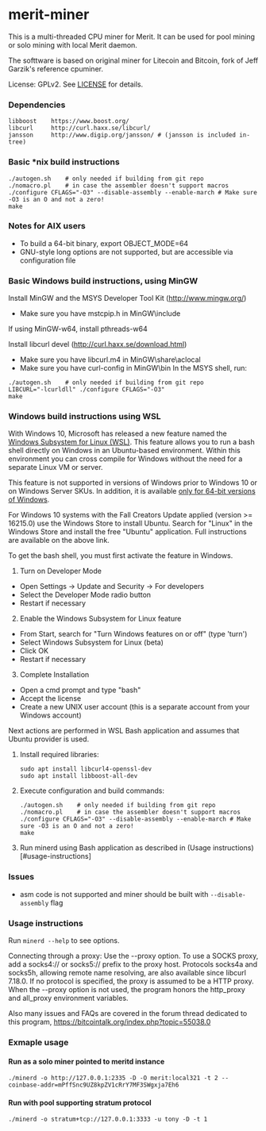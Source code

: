 # merit-miner

This is a multi-threaded CPU miner for Merit.
It can be used for pool mining or solo mining with local Merit daemon.

The softtware is based on original miner for Litecoin and Bitcoin, fork of Jeff Garzik's reference cpuminer.

License: GPLv2.  See [LICENSE](LICENSE.md) for details.

### Dependencies
```
libboost    https://www.boost.org/
libcurl     http://curl.haxx.se/libcurl/
jansson     http://www.digip.org/jansson/ # (jansson is included in-tree)
```

### Basic *nix build instructions

```
./autogen.sh	# only needed if building from git repo
./nomacro.pl	# in case the assembler doesn't support macros
./configure CFLAGS="-O3" --disable-assembly --enable-march # Make sure -O3 is an O and not a zero!
make
```

### Notes for AIX users
- To build a 64-bit binary, export OBJECT_MODE=64
- GNU-style long options are not supported, but are accessible via configuration file

### Basic Windows build instructions, using MinGW

Install MinGW and the MSYS Developer Tool Kit (http://www.mingw.org/)
- Make sure you have mstcpip.h in MinGW\include

If using MinGW-w64, install pthreads-w64

Install libcurl devel (http://curl.haxx.se/download.html)
- Make sure you have libcurl.m4 in MinGW\share\aclocal
- Make sure you have curl-config in MinGW\bin
In the MSYS shell, run:
```
./autogen.sh	# only needed if building from git repo
LIBCURL="-lcurldll" ./configure CFLAGS="-O3"
make
```

### Windows build instructions using WSL 

With Windows 10, Microsoft has released a new feature named the [Windows
Subsystem for Linux (WSL)](https://msdn.microsoft.com/commandline/wsl/about). This
feature allows you to run a bash shell directly on Windows in an Ubuntu-based
environment. Within this environment you can cross compile for Windows without
the need for a separate Linux VM or server.

This feature is not supported in versions of Windows prior to Windows 10 or on
Windows Server SKUs. In addition, it is available [only for 64-bit versions of
Windows](https://msdn.microsoft.com/en-us/commandline/wsl/install_guide).

For Windows 10 systems with the Fall Creators Update applied (version >= 16215.0) use the Windows Store
to install Ubuntu. Search for "Linux" in the Windows Store and install the free "Ubuntu" application.
Full instructions are available on the above link.

To get the bash shell, you must first activate the feature in Windows.

1. Turn on Developer Mode
  * Open Settings -> Update and Security -> For developers
  * Select the Developer Mode radio button
  * Restart if necessary
2. Enable the Windows Subsystem for Linux feature
  * From Start, search for "Turn Windows features on or off" (type 'turn')
  * Select Windows Subsystem for Linux (beta)
  * Click OK
  * Restart if necessary
3. Complete Installation
  * Open a cmd prompt and type "bash"
  * Accept the license
  * Create a new UNIX user account (this is a separate account from your Windows account)

Next actions are performed in WSL Bash application and assumes that Ubuntu provider is used.

1. Install required libraries:
    ```
    sudo apt install libcurl4-openssl-dev
    sudo apt install libboost-all-dev
    ```
2. Execute configuration and build commands:
    ```
    ./autogen.sh	# only needed if building from git repo
    ./nomacro.pl	# in case the assembler doesn't support macros
    ./configure CFLAGS="-O3" --disable-assembly --enable-march # Make sure -O3 is an O and not a zero!
    make
    ```
3. Run minerd using Bash application as described in (Usage instructions)[#usage-instructions]

### Issues
- asm code is not supported and miner should be built with `--disable-assembly` flag

### Usage instructions

Run `minerd --help` to see options.

Connecting through a proxy:  Use the --proxy option.
To use a SOCKS proxy, add a socks4:// or socks5:// prefix to the proxy host.
Protocols socks4a and socks5h, allowing remote name resolving, are also
available since libcurl 7.18.0.
If no protocol is specified, the proxy is assumed to be a HTTP proxy.
When the --proxy option is not used, the program honors the http_proxy
and all_proxy environment variables.

Also many issues and FAQs are covered in the forum thread
dedicated to this program, https://bitcointalk.org/index.php?topic=55038.0

### Exmaple usage

#### Run as a solo miner pointed to meritd instance

`./minerd -o http://127.0.0.1:2335 -D -O merit:local321 -t 2 --coinbase-addr=mPffSnc9UZ8kpZV1cRrY7MF3SWgxja7Eh6`

#### Run with pool supporting stratum protocol

`./minerd -o stratum+tcp://127.0.0.1:3333 -u tony -D -t 1`

